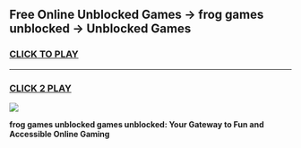 
## Free Online Unblocked Games → frog games unblocked → Unblocked Games
<h3>
<a href="https://premium.freeplayer.one?title=frog_games_unblocked&ref=21F">CLICK TO PLAY</a></h3>
<hr>

<h3>
<a href="https://premium.freeplayer.one?title=frog_games_unblocked&ref=21F">CLICK 2 PLAY</a>
  
</h3>

<a href="https://premium.freeplayer.one?title=frog_games_unblocked&ref=21F/"><img src="https://clearcache.store/games.png"></a>


**frog games unblocked games unblocked: Your Gateway to Fun and Accessible Online Gaming**
